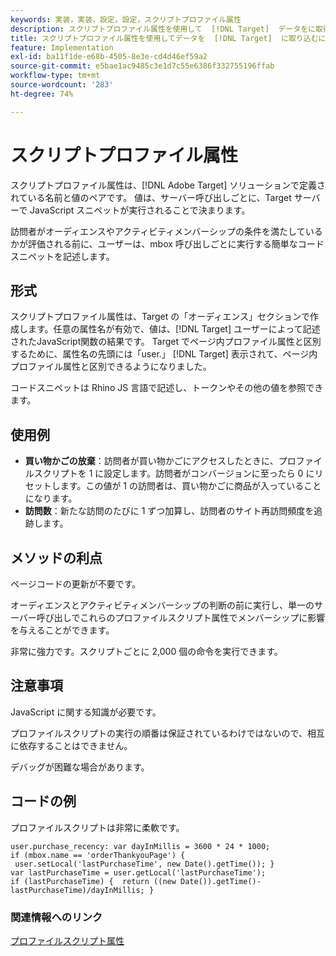 ```yaml
---
keywords: 実装，実装，設定，設定，スクリプトプロファイル属性
description: スクリプトプロファイル属性を使用して  [!DNL Target]  データをに取得します。
title: スクリプトプロファイル属性を使用してデータを  [!DNL Target]  に取り込むにはどうすればよいですか？
feature: Implementation
exl-id: ba11f1de-e68b-4505-8e3e-cd4d46ef59a2
source-git-commit: e5bae1ac9485c3e1d7c55e6386f332755196ffab
workflow-type: tm+mt
source-wordcount: '283'
ht-degree: 74%

---
```


# スクリプトプロファイル属性

スクリプトプロファイル属性は、[!DNL Adobe Target] ソリューションで定義されている名前と値のペアです。 値は、サーバー呼び出しごとに、Target サーバーで JavaScript スニペットが実行されることで決まります。

訪問者がオーディエンスやアクティビティメンバーシップの条件を満たしているかが評価される前に、ユーザーは、mbox 呼び出しごとに実行する簡単なコードスニペットを記述します。

## 形式

スクリプトプロファイル属性は、Target の「オーディエンス」セクションで作成します。任意の属性名が有効で、値は、[!DNL Target] ユーザーによって記述されたJavaScript関数の結果です。 Target でページ内プロファイル属性と区別するために、属性名の先頭には「user.」 [!DNL Target] 表示されて、ページ内プロファイル属性と区別できるようになりました。

コードスニペットは Rhino JS 言語で記述し、トークンやその他の値を参照できます。

## 使用例

* **買い物かごの放棄**：訪問者が買い物かごにアクセスしたときに、プロファイルスクリプトを 1 に設定します。訪問者がコンバージョンに至ったら 0 にリセットします。この値が 1 の訪問者は、買い物かごに商品が入っていることになります。
* **訪問数**：新たな訪問のたびに 1 ずつ加算し、訪問者のサイト再訪問頻度を追跡します。

## メソッドの利点

ページコードの更新が不要です。

オーディエンスとアクティビティメンバーシップの判断の前に実行し、単一のサーバー呼び出しでこれらのプロファイルスクリプト属性でメンバーシップに影響を与えることができます。

非常に強力です。スクリプトごとに 2,000 個の命令を実行できます。

## 注意事項

JavaScript に関する知識が必要です。

プロファイルスクリプトの実行の順番は保証されているわけではないので、相互に依存することはできません。

デバッグが困難な場合があります。

## コードの例

プロファイルスクリプトは非常に柔軟です。

```
user.purchase_recency: var dayInMillis = 3600 * 24 * 1000; if (mbox.name == 'orderThankyouPage') {  user.setLocal('lastPurchaseTime', new Date().getTime()); } var lastPurchaseTime = user.getLocal('lastPurchaseTime'); if (lastPurchaseTime) {  return ((new Date()).getTime()-lastPurchaseTime)/dayInMillis; }
```

### 関連情報へのリンク

[プロファイルスクリプト属性](https://experienceleague.adobe.com/docs/target/using/audiences/visitor-profiles/profile-parameters.html#concept_8C07AEAB0A144FECA8B4FEB091AED4D2)
